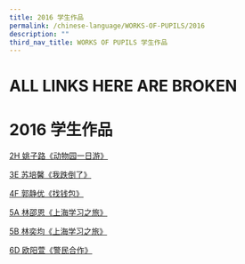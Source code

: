 ```yaml
---
title: 2016 学生作品
permalink: /chinese-language/WORKS-OF-PUPILS/2016
description: ""
third_nav_title: WORKS OF PUPILS 学生作品
---
```

# ALL LINKS HERE ARE BROKEN

2016 学生作品
=========

[2H 姚子路《动物园一日游》](https://jurongwestpri-moe-edu-sg-admin.cwp.sg/departments/mother-tongue/chinese/works-of-students/2016/2h)  
  
[3E 苏培馨《我跌倒了》](https://jurongwestpri-moe-edu-sg-admin.cwp.sg/departments/mother-tongue/chinese/works-of-students/2016/3e)  
  
[4F 郭静优《找钱包》](https://jurongwestpri-moe-edu-sg-admin.cwp.sg/departments/mother-tongue/chinese/works-of-students/2016/4f)  
  

[5A 林邵恩](https://jurongwestpri-moe-edu-sg-admin.cwp.sg/departments/mother-tongue/chinese/works-of-students/2016/5a)[《上海学习之旅》](https://jurongwestpri-moe-edu-sg-admin.cwp.sg/departments/mother-tongue/chinese/works-of-students/2016/5a)  
  
[5B 林奕均《上海学习之旅》](https://jurongwestpri-moe-edu-sg-admin.cwp.sg/departments/mother-tongue/chinese/works-of-students/2016/5b)  
  
[6D 欧阳萱《警民合作》](https://jurongwestpri.moe.edu.sg/departments/mother-tongue/chinese/works-of-students/2016/6d)